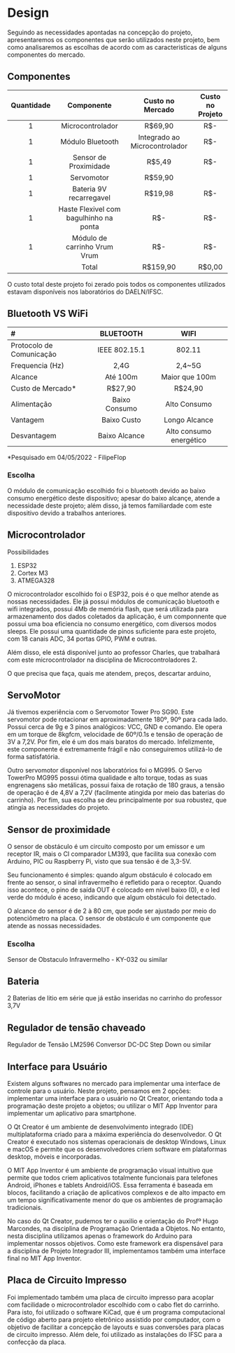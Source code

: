 # Design
Seguindo as necessidades apontadas na concepção do projeto, apresentaremos os componentes que serão utilizados neste projeto, bem como analisaremos as escolhas de acordo com as caracteristicas de alguns componentes do mercado.

## Componentes

|Quantidade|Componente|Custo no Mercado|Custo no Projeto|
|:-:|:-:|:-:|:-:|
|1|Microcontrolador|R$69,90|R$-|
|1|Módulo Bluetooth|Integrado ao Microcontrolador|R$-|
|1|Sensor de Proximidade|R$5,49|R$-|
|1|Servomotor|R$59,90||
|1|Bateria 9V recarregavel|R$19,98|R$-|
|1|Haste Flexivel com bagulhinho na ponta|R$-|R$-|
|1|Módulo de carrinho Vrum Vrum|R$-|R$-|
||Total|R$159,90|R$0,00|

O custo total deste projeto foi zerado pois todos os componentes utilizados estavam disponíveis nos laboratórios do DAELN/IFSC.

## Bluetooth VS WiFi

|#|  **BLUETOOTH** | **WIFI** |
|:-|:-:|:-:|
|Protocolo de Comunicação|IEEE 802.15.1|802.11|
|Frequencia (Hz)|2,4G|2,4~5G|
|Alcance|Até 100m|Maior que 100m|
|Custo de Mercado*|R$27,90|R$24,90|
|Alimentação|Baixo Consumo|Alto Consumo|
|Vantagem|Baixo Custo|Longo Alcance|
|Desvantagem|Baixo Alcance|Alto consumo energético|

*Pesquisado em 04/05/2022 - FilipeFlop

### Escolha
O módulo de comunicação escolhido foi o bluetooth devido ao baixo consumo energético deste dispositivo; apesar do baixo alcançe, atende a necessidade deste projeto; além disso, já temos familiardade com este dispositivo devido a trabalhos anteriores.

## Microcontrolador

Possibilidades
 1. ESP32
 2. Cortex M3
 3. ATMEGA328

O microcontrolador escolhido foi o ESP32, pois é o que melhor atende as nossas necessidades. Ele já possui módulos de comunicação bluetooth e wifi integrados, possui 4Mb de memória flash, que será utilizada para armazenamento dos dados coletados da aplicação, é um componnente que possui uma boa eficiencia no consumo energético, com diversos modos sleeps. Ele possui uma quantidade de pinos suficiente para este projeto, com 18 canais ADC, 34 portas GPIO, PWM e outras.

Além disso, ele está disponível junto ao professor Charles, que trabalhará com este microcontrolador na disciplina de Microcontroladores 2.

O que precisa que faça, quais me atendem, preços, descartar arduino,

## ServoMotor

Já tivemos experiência com o Servomotor Tower Pro SG90. Este servomotor pode rotacionar em aproximadamente 180º, 90º para cada lado. Possui cerca de 9g e 3 pinos analógicos: VCC, GND e comando. Ele opera em um torque de 8kgfcm, velocidade de 60º/0.1s e tensão de operação de 3V a 7,2V. Por fim, ele é um dos mais baratos do mercado. Infelizmente, este componente é extremamente frágil e não conseguiremos utilizá-lo de forma satisfatória. 

Outro servomotor disponível nos laboratórios foi o MG995. O Servo TowerPro MG995 possui ótima qualidade e alto torque, todas as suas engrenagens são metálicas, possui faixa de rotação de 180 graus, a tensão de operação é de 4,8V a 7,2V (facilmente atingida por meio das baterias do carrinho). Por fim, sua escolha se deu principalmente por sua robustez, que atingia as necessidades do projeto.

## Sensor de proximidade

O sensor de obstáculo é um circuito composto por um emissor e um receptor IR, mais o CI comparador LM393, que facilita sua conexão com Arduino, PIC ou Raspberry Pi, visto que sua tensão é de 3,3-5V.

Seu funcionamento é simples: quando algum obstáculo é colocado em frente ao sensor, o sinal infravermelho é refletido para o receptor. Quando isso acontece, o pino de saída OUT é colocado em nível baixo (0), e o led verde do módulo é aceso, indicando que algum obstáculo foi detectado.

O alcance do sensor é de 2 à 80 cm, que pode ser ajustado por meio do potenciômetro na placa. O sensor de obstáculo é um componente que atende as nossas necessidades.

### Escolha

Sensor de Obstaculo Infravermelho - KY-032 ou similar

## Bateria

2 Baterias de litio em série que já estão inseridas no carrinho do professor 3,7V

## Regulador de tensão chaveado

Regulador de Tensão LM2596 Conversor DC-DC Step Down ou similar

## Interface para Usuário

Existem alguns softwares no mercado para implementar uma interface de controle para o usuário. Neste projeto, pensamos em 2 opções: implementar uma interface para o usuário no Qt Creator, orientando toda a programação deste projeto a objetos; ou utilizar o MIT App Inventor para implementar um aplicativo para smartphone.

O Qt Creator é um ambiente de desenvolvimento integrado (IDE) multiplataforma criado para a máxima experiência do desenvolvedor. O Qt Creator é executado nos sistemas operacionais de desktop Windows, Linux e macOS e permite que os desenvolvedores criem software em plataformas desktop, móveis e incorporadas.

O MIT App Inventor é um ambiente de programação visual intuitivo que permite que todos criem aplicativos totalmente funcionais para telefones Android, iPhones e tablets Android/iOS. Essa ferramenta é baseada em blocos, facilitando a criação de aplicativos complexos e de alto impacto em um tempo significativamente menor do que os ambientes de programação tradicionais.

No caso do Qt Creator, pudemos ter o auxilio e orientação do Profº Hugo Marcondes, na disciplina de Programação Orientada a Objetos. No entanto, nesta disciplina utilizamos apenas o framework do Arduino para implementar nossos objetivos. Como este framework era dispensável para a disciplina de Projeto Integrador III, implementamos também uma interface final no MIT App Inventor.

## Placa de Circuito Impresso

Foi implementado também uma placa de circuito impresso para acoplar com facilidade o microcontrolador escolhido com o cabo flet do carrinho. Para isto, foi utilizado o software KiCad, que é um programa computacional de código aberto para projeto eletrônico assistido por computador, com o objetivo de facilitar a concepção de layouts e suas conversões para placas de circuito impresso. Além dele, foi utilizado as instalações do IFSC para a confecção da placa.
